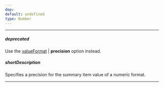 ```yaml
---
dep: 
default: undefined
type: Number
---
```

---
##### deprecated
Use the [valueFormat](/api-reference/10%20UI%20Widgets/dxDataGrid/1%20Configuration/summary/totalItems/valueFormat.md '/Documentation/ApiReference/UI_Widgets/dxDataGrid/Configuration/summary/totalItems/#valueFormat') | **precision** option instead.

##### shortDescription
Specifies a precision for the summary item value of a numeric format.

---
